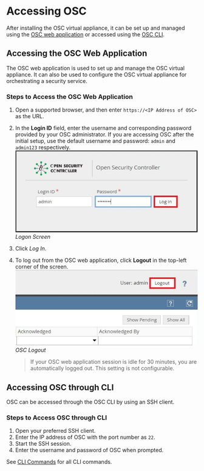 # Accessing OSC
After installing the OSC virtual appliance, it can be set up and managed using the [OSC web application](#user-content-accessing-the-osc-web-application) or accessed using the [OSC CLI](#user-content-accessing-osc-through-cli).

## Accessing the OSC Web Application
The OSC web application is used to set up and manage the OSC virtual appliance. It can also be used to configure the OSC virtual appliance for orchestrating a security service.

### Steps to Access the OSC Web Application
1. Open a supported browser, and then enter `https://<IP Address of OSC>` as the URL.
2. In the **Login ID** field, enter the username and corresponding password provided by your OSC administrator.
If you are accessing OSC after the initial setup, use the default username and password: `admin` and `admin123` respectively.  
![](images/osc_web_login.jpg)  
*Logon Screen*
3. Click *Log In*.
4. To log out from the OSC web application, click **Logout** in the top-left corner of the screen.  
![](images/osc_web_logout.jpg)  
*OSC Logout*

	>If your OSC web application session is idle for 30 minutes, you are automatically logged out. This setting is not configurable.

## Accessing OSC through CLI
OSC can be accessed through the OSC CLI by using an SSH client.

### Steps to Access OSC through CLI
1. Open your preferred SSH client.
2. Enter the IP address of OSC with the port number as `22`.
3. Start the SSH session.
4. Enter the username and password of OSC when prompted.

See [CLI Commands](/references/cli.md) for all CLI commands.

